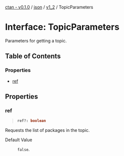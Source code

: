 [ctan - v0.1.0](../README.md) / [json](../modules/json.md) / [v1\_2](../modules/json.v1_2.md) / TopicParameters

# Interface: TopicParameters

Parameters for getting a topic.

## Table of Contents

### Properties

- [ref](json.v1_2.TopicParameters.md#ref)

## Properties

### ref

> <b>
>
> ```typescript
> ref?: boolean
> ```
>
> </b>

Requests the list of packages in the topic.

<dl>
<dt> Default Value</dt>
<dd><p>

`false`.

</p></dd>
</dl>
